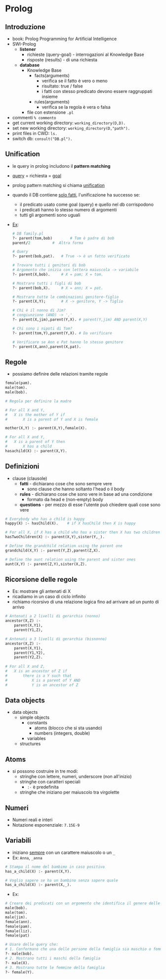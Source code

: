 # Prolog

## Introduzione

- book: Prolog Programming for Artificial Intelligence
- SWI-Prolog
  - **listener**
    - richieste (query-goal) - interrogazioni al Knowledge Base
    - risposte (results) - di una richiesta
  - **database**
    - Knowledge Base
      - facts(arguments)
        - verifica se il fatto è vero o meno
        - risultato: true / false
        - i fatti con stesso predicato devono essere raggruppati insieme
      - rules(arguments)
        - verifica se la regola è vera o falsa
    - file con estensione `.pl`
- commenti `% commento `
- get current working directory: `working_directory(D,D).`
- set new working directory: `working_directory(D,"path").`
- print files in CWD: `ls.`
- switch db: `consult("DB.pl").`

## Unification

- le query in prolog includono il **pattern matching**

- <u>query</u> = richiesta = <u>goal</u>

- prolog pattern matching si chiama <u>unification</u>

- quando il DB contiene <u>solo fatti</u>, l'unificazione ha successo se:

  - il predicato usato come goal (query) e quello nel db corrispodono
  - i predicati hanno lo stesso numero di argomenti
  - tutti gli argomenti sono uguali

- <u>Ex</u>:

  ```perl
  # DB family.pl
  ?- parent(tom,bob)		# Tom è padre di bob
  parent/2 			#  Altra forma
  
  # Query
  ?- parent(bob,pat).	# True -> è un fatto verificato
  
  # Trovare tutti i genitori di bob
  # Argomento che inizia con lettera maiuscola -> variabile
  ?- parent(X,bob).		# X = pam; X = tom.
  
  # Mostrare tutti i figli di bob
  ?- parent(bob,X).		# X = ann; X = pat.
  
  # Mostrare tutte le combinazioni genitore-figlio
  ?- parent(X,Y);		# X -> genitore, Y -> figlio
  
  # Chi è il nonno di Jim?
  # congiunzione (AND) -> ',' 
  ?- parent(X,jim),parent(Y,X).	# parent(Y,jim) AND parent(X,Y)
  
  # Chi sono i nipoti di Tom?
  ?- parent(tom,Y),parent(Y,X).	# Da verificare
  
  # Verificare se Ann e Pat hanno lo stesso genitore
  ?- parent(X,ann),parent(X,pat).
  
  
  ```

## Regole

- possiamo definire delle relazioni tramite regole

```perl
female(pam).
male(tom).
male(bob).
```

```perl
# Regola per definire la madre

# For all X and Y,
#	X is the mother of Y if
#		X is a parent of Y and X is female

mother(X,Y) :- parent(X,Y),female(X).

# For all X and Y,
#	X is a parent of Y then
#		X has a child
hasachild(X) :- parent(X,Y).
```

## Definizioni

- clause (clausole)
  - **fatti** - dichiarano cose che sono sempre vere
    - sono clause che hanno soltanto l'head o il body
  - **rules** - dichiarano cose che sono vere in base ad una condizione
    - formato da head e (non-empty) body
  - **questions** - per mezzo di esse l'utente può chiedere quali cose sono vere

```perl
# Everybody who has a child is happy
happy(X) :- hasChild(X).	# if X hasChild then X is happy

# For all X, if X has a child who has a sister then X has two children
hasTwoChildren(X) :- parent(X,Y),sister(Y,_).

# Define the grandchild relation using the parent one
grandchild(X,Y) :- parent(Y,Z),parent(Z,X).

# Define the aunt relation using the parent and sister ones
aunt(X,Y) :- parent(Z,Y),sister(X,Z).
```

## Ricorsione delle regole

- Es: mostrare gli antenati di X
- ricadiamo in un caso di ciclo infinito
- richiamo ricorsivo di una relazione logica fino ad arrivare ad un punto di arrivo

```perl
# Antenati a 2 livelli di gerarchia (nonno)
ancestor(X,Z) :-
	parent(X,Y1),
	parent(Y1,Z),

# Antenati a 3 livelli di gerarchia (bisnonno)
ancestor(X,Z) :-
	parent(X,Y1),
	parent(Y1,Y2),
	parent(Y2,Z).
	
# For all X and Z,
#	X is an ancestor of Z if
#		there is a Y such that
#			X is a parent of Y AND 
#			Y is an ancestor of Z
```

## Data objects

- data objects
  - simple objects
    - constants
      - atoms (blocco che si sta usando)
      - numbers (integers, double)
    - variables
  - structures

## Atoms

- si possono costruire in tre modi:
  - stringhe con lettere, numeri, underscore (non all'inizio)
  - stringhe con caratteri speciali
    - `:-` è predefinita
  - stringhe che iniziano per maiuscolo tra virgolette

## Numeri

- Numeri reali e interi
- Notazione esponenziale: `7.15E-9`

## Variabili

- iniziano <u>sempre</u> con un carattere maiuscolo o un `_` 
- Ex: `Anna`, `_anna`

```perl
# Stampa il nome del bambimo in caso positivo
has_a_child(X) :- parent(X,Y).

# Voglio sapere se ha un bambino senza sapere quale
has_a_child(X) :- parent(X,_).
```

- Ex:

```perl
# Creare dei predicati con un argomento che identifica il genere delle persone di una famiglia
male(bob).
male(tom).
male(jim).
female(ann).
female(pam).
female(liz).
female(pat)

# Usare delle query che:
# 1. Confermano che una delle persone della famiglia sia maschio o femmina
?- male(bob).
# 2. Mostrano tutti i maschi della famiglia
?- male(X).
# 3. Mostrano tutte le femmine della famiglia
?- female(Y).
```

